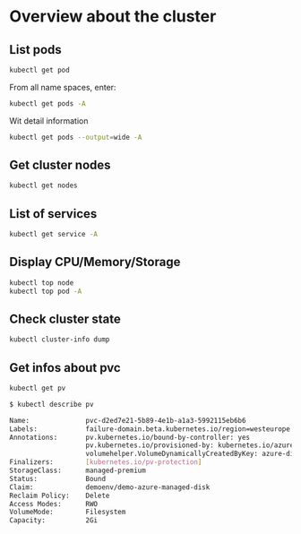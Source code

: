 Overview about the cluster
==========================

List pods
---------

```bash
kubectl get pod
```

From all name spaces, enter:

```bash
kubectl get pods -A
```

Wit detail information

```bash
kubectl get pods --output=wide -A
```

Get cluster nodes
-----------------

```bash
kubectl get nodes
```


List of services
----------------

```bash
kubectl get service -A
```

Display CPU/Memory/Storage
--------------------------

```bash
kubectl top node
kubectl top pod -A
```

Check cluster state
-------------------

```bash
kubectl cluster-info dump
```

Get infos about pvc
-------------------

```bash
kubectl get pv
```

```bash
$ kubectl describe pv

Name:              pvc-d2ed7e21-5b89-4e1b-a1a3-5992115eb6b6
Labels:            failure-domain.beta.kubernetes.io/region=westeurope
Annotations:       pv.kubernetes.io/bound-by-controller: yes
                   pv.kubernetes.io/provisioned-by: kubernetes.io/azure-disk
                   volumehelper.VolumeDynamicallyCreatedByKey: azure-disk-dynamic-provisioner
Finalizers:        [kubernetes.io/pv-protection]
StorageClass:      managed-premium
Status:            Bound
Claim:             demoenv/demo-azure-managed-disk
Reclaim Policy:    Delete
Access Modes:      RWO
VolumeMode:        Filesystem
Capacity:          2Gi
```